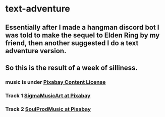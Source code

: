 # text-adventure
## Essentially after I made a hangman discord bot I was told to make the sequel to Elden Ring by my friend, then another suggested I do a text adventure version.

## So this is the result of a week of silliness.

### music is under [Pixabay Content License](https://pixabay.com/service/license-summary/)
### Track 1 [SigmaMusicArt at Pixabay](https://pixabay.com/music/modern-classical-sad-background-history-documentary-music-368176/)
### Track 2 [SoulProdMusic at Pixabay](https://pixabay.com/music/modern-classical-sad-moment-sad-and-melancholy-piano-background-music-124488/)
